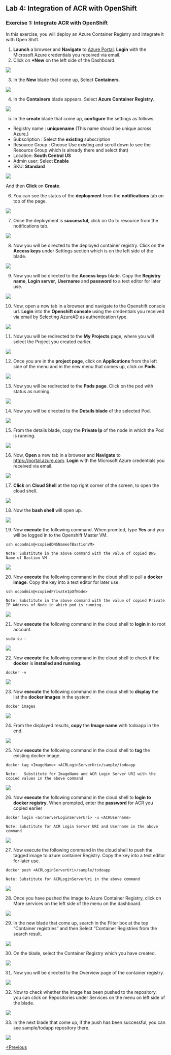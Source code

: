 ## Lab 4: Integration of ACR with OpenShift

### Exercise 1: Integrate ACR with OpenShift 
In this exercise, you will deploy an Azure Container Registry and integrate it with Open Shift. 

1.	**Launch** a browser and **Navigate** to [Azure Portal](https://portal.azure.com). **Login** with the Microsoft Azure credentials you received via email. 
2.	Click on **+New** on the left side of the Dashboard.
<img src="../images/104az_new.jpg"/> 

3.	In the **New** blade that come up, Select **Containers**. 
<img src="../images/105az_containers.jpg"/> 
 
4.	In the **Containers** blade appears. Select **Azure Container Registry**.
<img src="../images/106acr.jpg"/> 

5.	In the **create** blade that come up, **configure** the settings as follows:

-	Registry name  :  **uniquename** (This name should be unique across Azure.)
-	Subscription : Select the **existing** subscription
-	Resource Group : Choose Use existing and scroll down to see the Resource Group which is already there and select that)
-	Location: **South Central US**
-	Admin user: Select **Enable**
-	SKU: **Standard**

<img src="../images/107create_acr.jpg"/>  

And then **Click** on **Create**.

6.	You can see the status of the **deployment** from the **notifications** tab on top of the page.
<img src="../images/108notification.jpg"/> 

7.	Once the deployment is **successful**, click on Go to resource from the notifications tab.
<img src="../images/109dep_status.jpg"/> 

8.	Now you will be directed to the deployed container registry. Click on the **Access keys** under Settings section which is on the left side of the blade.
<img src="../images/110acr_accesskey.jpg"/> 

9.	Now you will be directed to the **Access keys** blade.
Copy the **Registry name**, **Login server**, **Username** and **password** to a text editor for later use.
<img src="../images/111acr_copy.jpg"/> 

10.	Now, open a new tab in a browser and navigate to the Openshift console url. **Login** into the **Openshift console** using the credentials you received via email by Selecting AzureAD as authentication type.
<img src="../images/112openshift_console.jpg"/> 

11.	Now you will be redirected to the **My Projects** page, where you will select the Project you created earlier.
<img src="../images/113myproject_page.jpg"/> 

12.	Once you are in the **project page**, click on **Applications** from the left side of the menu and in the new menu that comes up, click on **Pods**.
<img src="../images/114project_page.jpg"/> 

13.	Now you will be redirected to the **Pods page**. Click on the pod with status as running.
<img src="../images/115pods_page.jpg"/> 

14.	Now you will be directed to the **Details blade** of the selected Pod.
<img src="../images/116details_page.jpg"/> 

15.	From the details blade, copy the **Private Ip** of the node in which the Pod is running.
<img src="../images/117copy_details.jpg"/> 

16.	Now, **Open** a new tab in a browser and **Navigate** to https://portal.azure.com. **Login** with the Microsoft Azure credentials you received via email.
<img src="../images/118az_dashboard.jpg"/> 

17.	**Click** on **Cloud Shell**  at the top right corner of the screen, to open the cloud shell.
<img src="../images/119bash.jpg"/> 

18.	Now the **bash shell** will open up.
<img src="../images/120bashshell.jpg"/> 

19.	Now **execute** the following command. When promted, type **Yes** and you will be logged in to the Openshift Master VM.
```
ssh ocpadmin@<copiedDNSNameofBastionVM>
```
```
Note: Substitute in the above command with the value of copied DNS Name of Bastion VM 
```
<img src="../images/121openshift_cmnd.jpg"/> 

20.	Now **execute** the following command in the cloud shell to pull a **docker image**. Copy the key into a text editor for later use.
```
ssh ocpadmin@<copiedPrivateIpOfNode>
```
```
Note: Substitute in the above command with the value of copied Private IP Address of Node in which pod is running.
``` 
<img src="../images/122openshift_cmnd.jpg"/> 

21.	Now **execute** the following command in the cloud shell to **login** in to root account. 
```
sudo su -
```
<img src="../images/123openshift_cmnd.jpg"/> 

22.	Now **execute** the following command in the cloud shell to check if the **docker** is **installed and running**. 
```
docker -v 
``` 
<img src="../images/124openshift_cmnd.jpg"/> 

23.	Now **execute** the following command in the cloud shell to **display** the list the **docker images** in the system. 
```
docker images
```
<img src="../images/125openshift_cmnd.jpg"/> 

24.	From the displayed results, **copy** the **Image name** with todoapp in the end.
<img src="../images/126openshift_cmnd.jpg"/> 

25.	Now **execute** the following command in the cloud shell to **tag** the existing docker image.
```
docker tag <ImageName> <ACRLoginServerUri>/sample/todoapp
```
```
Note: 	Substitute for ImageName and ACR Login Server URI with the copied values in the above command
```
<img src="../images/127openshift_cmnd.jpg"/> 

26.	Now **execute** the following command in the cloud shell to **login to docker registry**. When prompted, enter the **password** for ACR you copied earlier
```
docker login <acrServerLoginServerUri> -u <ACRUsername>
```
```
Note: Substitute for ACR Login Server URI and Username in the above command
```
<img src="../images/128openshift_cmnd.jpg"/> 

27.	Now execute the following command in the cloud shell to push the tagged image to azure container Registry. Copy the key into a text editor for later use.
```
docker push <ACRLoginServerUri>/sample/todoapp
```
```
Note: Substitute for ACRLoginServerUri in the above command
``` 
<img src="../images/129openshift_cmnd.jpg"/> 

28.	Once you have pushed the image to Azure Container Registry, click on More services on the left side of the menu on the dashboard.
<img src="../images/130az_moreservices.jpg"/> 

29.	In the new blade that come up, search in the Filter box at the top “Container registries” and then Select “Container Registries from 
the search result.
<img src="../images/131search_acr.jpg"/> 

30.	On the blade, select the Container Registry which you have created.
<img src="../images/132select_acr.jpg"/> 

31.	Now you will be directed to the Overview page of the container registry.
<img src="../images/133overview_acr.jpg"/> 

32.	Now to check whether the image has been pushed to the repository, you can click on Repositories under Services on the menu on left side of the blade.
<img src="../images/134repositories.jpg"/> 

33.	In the next blade that come up, if the push has been successful, you can see sample/todapp repository there. 
<img src="../images/135repositoriesview.jpg"/> 

[<Previous](/docs/Lab%203:%20Deploying-workload-on-Openshift.md)
